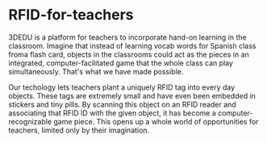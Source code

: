 RFID-for-teachers
=================

3DEDU is a platform for teachers to incorporate hand-on learning in the classroom.  Imagine that instead of learning vocab words for Spanish class froma flash card, objects in the classrooms could act as the pieces in an integrated, computer-facilitated game that the whole class can play simultaneously.  That's what we have made possible.  

Our techology lets teachers plant a uniquely  RFID tag into every day objects.  These tags are extremely small and have even been embedded in stickers and tiny pills.  By scanning this object on an RFID reader and associating that RFID ID with the given object, it has become a computer-recognizable game piece.  This opens up a whole world of opportunities for teachers, limited only by their imagination.

